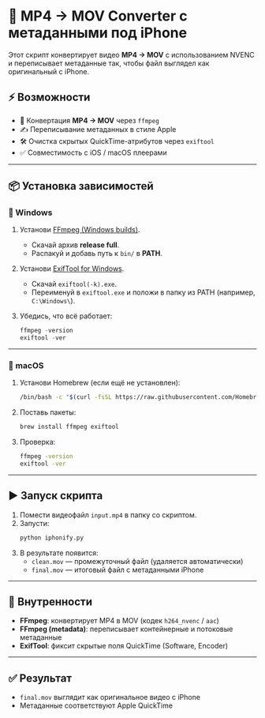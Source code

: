 # 🎥 MP4 → MOV Converter с метаданными под iPhone

Этот скрипт конвертирует видео **MP4 → MOV** с использованием NVENC и переписывает метаданные так, чтобы файл выглядел как оригинальный с iPhone.  

## ⚡ Возможности

- 🚀 Конвертация **MP4 → MOV** через `ffmpeg`  
- ✍ Переписывание метаданных в стиле Apple  
- 🛠 Очистка скрытых QuickTime-атрибутов через `exiftool`  
- ✅ Совместимость с iOS / macOS плеерами  

---

## 📦 Установка зависимостей

### 🔹 Windows
1. Установи [FFmpeg (Windows builds)](https://www.gyan.dev/ffmpeg/builds/).  
   - Скачай архив **release full**.  
   - Распакуй и добавь путь к `bin/` в **PATH**.  

2. Установи [ExifTool for Windows](https://exiftool.org/).  
   - Скачай `exiftool(-k).exe`.  
   - Переименуй в `exiftool.exe` и положи в папку из PATH (например, `C:\Windows\`).  

3. Убедись, что всё работает:
   ```powershell
   ffmpeg -version
   exiftool -ver
   ```

---

### 🔹 macOS
1. Установи Homebrew (если ещё не установлен):  
   ```bash
   /bin/bash -c "$(curl -fsSL https://raw.githubusercontent.com/Homebrew/install/HEAD/install.sh)"
   ```

2. Поставь пакеты:
   ```bash
   brew install ffmpeg exiftool
   ```

3. Проверка:
   ```bash
   ffmpeg -version
   exiftool -ver
   ```

---

## ▶️ Запуск скрипта

1. Помести видеофайл `input.mp4` в папку со скриптом.  
2. Запусти:
   ```bash
   python iphonify.py
   ```
3. В результате появится:
   - `clean.mov` — промежуточный файл (удаляется автоматически)  
   - `final.mov` — итоговый файл с метаданными iPhone  

---

## 🧩 Внутренности

- **FFmpeg**: конвертирует MP4 в MOV (кодек `h264_nvenc` / `aac`)  
- **FFmpeg (metadata)**: переписывает контейнерные и потоковые метаданные  
- **ExifTool**: фиксит скрытые поля QuickTime (Software, Encoder)  

---

## ✅ Результат

- `final.mov` выглядит как оригинальное видео с iPhone  
- Метаданные соответствуют Apple QuickTime  
